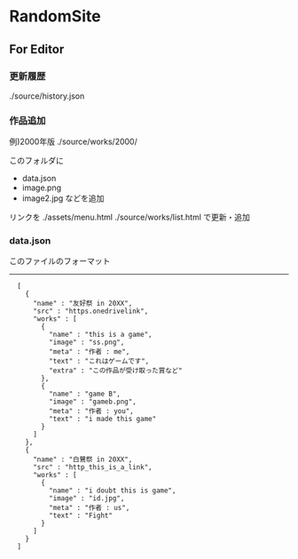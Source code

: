 # RandomSite

## For Editor

### 更新履歴

./source/history.json

### 作品追加

例)2000年版
./source/works/2000/

このフォルダに
- data.json
- image.png
- image2.jpg
などを追加

リンクを
./assets/menu.html
./source/works/list.html
で更新・追加

### data.json
このファイルのフォーマット

---

~~~
  [
    {
      "name" : "友好祭 in 20XX",
      "src" : "https.onedrivelink",
      "works" : [
        {
          "name" : "this is a game",
          "image" : "ss.png",
          "meta" : "作者 : me",
          "text" : "これはゲームです",
          "extra" : "この作品が受け取った賞など"
        },
        {
          "name" : "game B",
          "image" : "gameb.png",
          "meta" : "作者 : you",
          "text" : "i made this game"
        }
      ]
    },
    {
      "name" : "白鷺祭 in 20XX",
      "src" : "http_this_is_a_link",
      "works" : [
        {
          "name" : "i doubt this is game",
          "image" : "id.jpg",
          "meta" : "作者 : us",
          "text" : "Fight"
        }
      ]
    }
  ]
~~~
